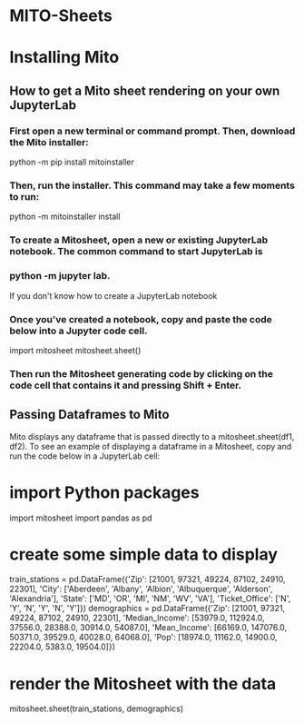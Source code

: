 # MITO-Sheets

# Installing Mito
## How to get a Mito sheet rendering on your own JupyterLab

### First open a new terminal or command prompt. Then, download the Mito installer:

python -m pip install mitoinstaller

### Then, run the installer. This command may take a few moments to run:

python -m mitoinstaller install


### To create a Mitosheet, open a new or existing JupyterLab notebook. The common command to start JupyterLab is 

### python -m jupyter lab. 

If you don't know how to create a JupyterLab notebook

### Once you've created a notebook, copy and paste the code below into a Jupyter code cell.

import mitosheet
mitosheet.sheet()

### Then run the Mitosheet generating code by clicking on the code cell that contains it and pressing Shift + Enter.


## Passing Dataframes to Mito

Mito displays any dataframe that is passed directly to a mitosheet.sheet(df1, df2). To see an example of displaying a dataframe in a Mitosheet, copy and run the code below in a JupyterLab cell:

# import Python packages
import mitosheet
import pandas as pd

# create some simple data to display

train_stations = pd.DataFrame({'Zip': [21001, 97321, 49224, 87102, 24910, 22301], 'City': ['Aberdeen', 'Albany', 'Albion', 'Albuquerque', 'Alderson', 'Alexandria'], 'State': ['MD', 'OR', 'MI', 'NM', 'WV', 'VA'], 'Ticket_Office': ['N', 'Y', 'N', 'Y', 'N', 'Y']})
demographics = pd.DataFrame({'Zip': [21001, 97321, 49224, 87102, 24910, 22301], 'Median_Income': [53979.0, 112924.0, 37556.0, 28388.0, 30914.0, 54087.0], 'Mean_Income': [66169.0, 147076.0, 50371.0, 39529.0, 40028.0, 64068.0], 'Pop': [18974.0, 11162.0, 14900.0, 22204.0, 5383.0, 19504.0]})

# render the Mitosheet with the data
mitosheet.sheet(train_stations, demographics)

